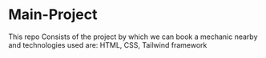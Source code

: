 # Main-Project
This repo Consists of the project by which we can book a mechanic nearby and technologies used are: HTML, CSS, Tailwind framework
